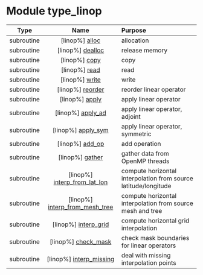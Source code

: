 # Module type_linop

| Type | Name | Purpose |
| :--: | :--: | :---------- |
| subroutine | [linop%] [alloc](https://github.com/benjaminmenetrier/bump-standalone/tree/master/src/type_linop.F90#L64) | allocation |
| subroutine | [linop%] [dealloc](https://github.com/benjaminmenetrier/bump-standalone/tree/master/src/type_linop.F90#L94) | release memory |
| subroutine | [linop%] [copy](https://github.com/benjaminmenetrier/bump-standalone/tree/master/src/type_linop.F90#L113) | copy |
| subroutine | [linop%] [read](https://github.com/benjaminmenetrier/bump-standalone/tree/master/src/type_linop.F90#L155) | read |
| subroutine | [linop%] [write](https://github.com/benjaminmenetrier/bump-standalone/tree/master/src/type_linop.F90#L211) | write |
| subroutine | [linop%] [reorder](https://github.com/benjaminmenetrier/bump-standalone/tree/master/src/type_linop.F90#L269) | reorder linear operator |
| subroutine | [linop%] [apply](https://github.com/benjaminmenetrier/bump-standalone/tree/master/src/type_linop.F90#L328) | apply linear operator |
| subroutine | [linop%] [apply_ad](https://github.com/benjaminmenetrier/bump-standalone/tree/master/src/type_linop.F90#L418) | apply linear operator, adjoint |
| subroutine | [linop%] [apply_sym](https://github.com/benjaminmenetrier/bump-standalone/tree/master/src/type_linop.F90#L474) | apply linear operator, symmetric |
| subroutine | [linop%] [add_op](https://github.com/benjaminmenetrier/bump-standalone/tree/master/src/type_linop.F90#L541) | add operation |
| subroutine | [linop%] [gather](https://github.com/benjaminmenetrier/bump-standalone/tree/master/src/type_linop.F90#L586) | gather data from OpenMP threads |
| subroutine | [linop%] [interp_from_lat_lon](https://github.com/benjaminmenetrier/bump-standalone/tree/master/src/type_linop.F90#L625) | compute horizontal interpolation from source latitude/longitude |
| subroutine | [linop%] [interp_from_mesh_tree](https://github.com/benjaminmenetrier/bump-standalone/tree/master/src/type_linop.F90#L701) | compute horizontal interpolation from source mesh and tree |
| subroutine | [linop%] [interp_grid](https://github.com/benjaminmenetrier/bump-standalone/tree/master/src/type_linop.F90#L915) | compute horizontal grid interpolation |
| subroutine | [linop%] [check_mask](https://github.com/benjaminmenetrier/bump-standalone/tree/master/src/type_linop.F90#L1060) | check mask boundaries for linear operators |
| subroutine | [linop%] [interp_missing](https://github.com/benjaminmenetrier/bump-standalone/tree/master/src/type_linop.F90#L1128) | deal with missing interpolation points |
